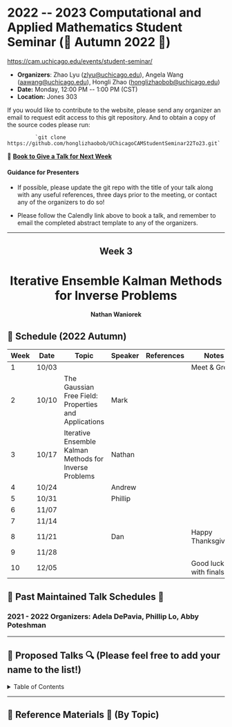 # 2022 -- 2023 Computational and Applied Mathematics Student Seminar (🍂 Autumn 2022 🌰)

https://cam.uchicago.edu/events/student-seminar/

- **Organizers**: Zhao Lyu (zlyu@uchicago.edu), Angela Wang (aawang@uchicago.edu), Hongli Zhao (honglizhaobob@uchicago.edu)
- **Date:** Monday, 12:00 PM -- 1:00 PM (CST)
- **Location:** Jones 303  
  
If you would like to contribute to the website, please send any organizer  an email to request edit access to this git repository. And to obtain a copy of the source codes please run:

             `git clone https://github.com/honglizhaobob/UChicagoCAMStudentSeminar22To23.git`


📌 [**Book to Give a Talk for Next Week**](https://calendly.com/camseminar/30min)

#### Guidance for Presenters

- If possible, please update the git repo with the title of your talk along with any useful references, three days prior to the meeting, or contact any of the organizers to do so!

- Please follow the Calendly link above to book a talk, and remember to email the completed abstract template to any of the organizers.

--------------

<div align="center">
  <h2>  Week 3  </h2>
  <h1>   Iterative Ensemble Kalman Methods for Inverse Problems </h1>
  <strong> Nathan Waniorek  </strong>
</div>


## 📅 Schedule (2022 Autumn)
<div align="center">

| Week | Date   | Topic | Speaker                  | References | Notes |
| ---- | -----  | ----  | ----                     | ----       | ----  |
| 1    | 10/03  |       |                          |            |        Meet \& Greet         |
| 2    | 10/10  | The Gaussian Free Field: Properties and Applications |Mark|                  |                              |
| 3    | 10/17  | Iterative Ensemble Kalman Methods for Inverse Problems|Nathan|               |                              |
| 4    | 10/24  |       | Andrew                   |            |                              |
| 5    | 10/31  |       | Phillip            	   |            |                              |
| 6    | 11/07  |       |      				       |            |                              |
| 7    | 11/14  |       |         		           |            |                              |
| 8    | 11/21  |       |   Dan    		           |            |   Happy Thanksgiving!        |
| 9    | 11/28  |       |        		           |            |                              |
| 10   | 12/05  |       |         			       |            |   Good luck with finals!     |

  
</div>

## 📅 Past Maintained Talk Schedules 📅

### 2021 - 2022 Organizers: Adela DePavia, Phillip Lo, Abby Poteshman
---------


## 🔎 Proposed Talks 🔍 (Please feel free to add your name to the list!)

<details>
<summary>Table of Contents</summary>

###### 1. 



<br>[Back to top](#References)
</details>


----------
## 🔬 Reference Materials 🔬 (By Topic)









